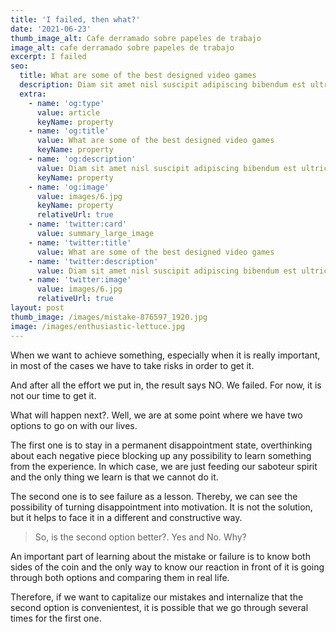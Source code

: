 ```yaml
---
title: 'I failed, then what?'
date: '2021-06-23'
thumb_image_alt: Cafe derramado sobre papeles de trabajo
image_alt: cafe derramado sobre papeles de trabajo
excerpt: I failed
seo:
  title: What are some of the best designed video games
  description: Diam sit amet nisl suscipit adipiscing bibendum est ultricies integer
  extra:
    - name: 'og:type'
      value: article
      keyName: property
    - name: 'og:title'
      value: What are some of the best designed video games
      keyName: property
    - name: 'og:description'
      value: Diam sit amet nisl suscipit adipiscing bibendum est ultricies integer
      keyName: property
    - name: 'og:image'
      value: images/6.jpg
      keyName: property
      relativeUrl: true
    - name: 'twitter:card'
      value: summary_large_image
    - name: 'twitter:title'
      value: What are some of the best designed video games
    - name: 'twitter:description'
      value: Diam sit amet nisl suscipit adipiscing bibendum est ultricies integer
    - name: 'twitter:image'
      value: images/6.jpg
      relativeUrl: true
layout: post
thumb_image: /images/mistake-876597_1920.jpg
image: /images/enthusiastic-lettuce.jpg
---
```

When we want to achieve something, especially when it is really important, in most of the cases we have to take risks in order to get it.

And after all the effort we put in, the result says NO. We failed. For now, it is not our time to get it. 

What will happen next?. Well, we are at some point where we have two options to go on with our lives.

The first one is to stay in a permanent disappointment state, overthinking about each negative piece blocking up any possibility to learn something from ​the experience. In which case, we are just feeding our saboteur spirit and the only thing we learn is that we cannot do it.

The second one is to see failure as a lesson. Thereby, we can see the possibility of turning disappointment into motivation. It is not the solution, but it helps to face it in a different and constructive way.

> So, is the second option better?. Yes and No. Why? 

An important part of learning about the mistake or failure is to know both sides of the coin and the only way to know our reaction in front of it is going through both options and comparing them in real life.

Therefore, if we want to capitalize our mistakes and internalize that the second option is convenientest, it is possible that we go through several times for the first one.
